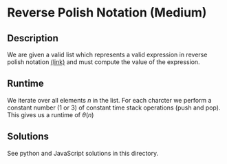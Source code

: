 # Reverse Polish Notation (Medium)
## Description
We are given a valid list which represents a valid expression in reverse polish notation [(link)](https://en.wikipedia.org/wiki/Reverse_Polish_notation) and must compute the value of the expression.

## Runtime
We iterate over all elements $n$ in the list. For each charcter we perform a constant number (1 or 3) of constant time stack operations (push and pop). This gives us a runtime of $\theta(n)$

## Solutions
See python and JavaScript solutions in this directory.

